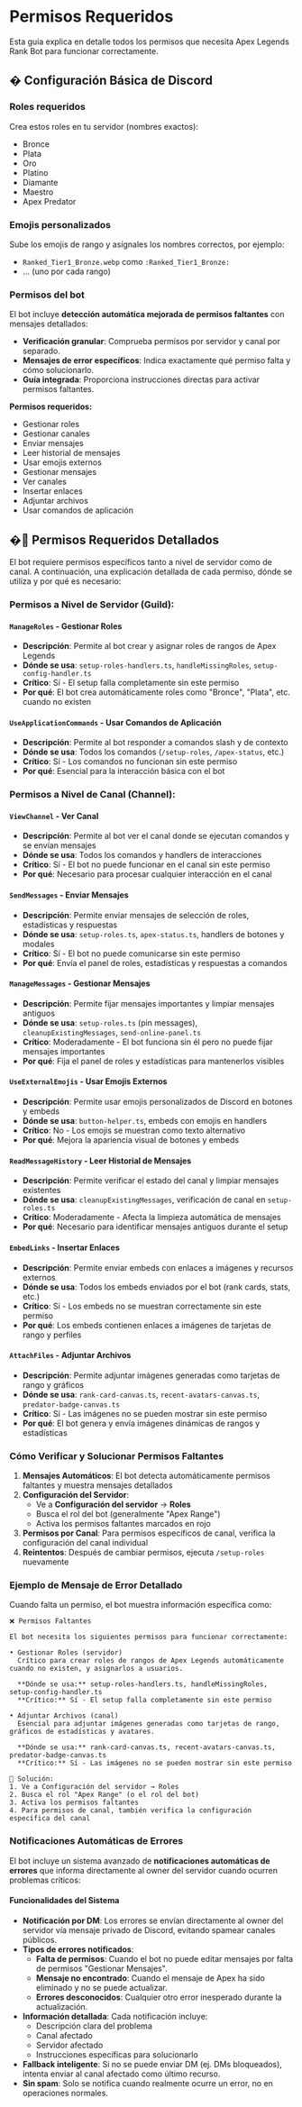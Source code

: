 # Permisos Requeridos

Esta guía explica en detalle todos los permisos que necesita Apex Legends Rank Bot para funcionar correctamente.

## �️ Configuración Básica de Discord

### Roles requeridos

Crea estos roles en tu servidor (nombres exactos):

- Bronce
- Plata
- Oro
- Platino
- Diamante
- Maestro
- Apex Predator

### Emojis personalizados

Sube los emojis de rango y asígnales los nombres correctos, por ejemplo:

- `Ranked_Tier1_Bronze.webp` como `:Ranked_Tier1_Bronze:`
- ... (uno por cada rango)

### Permisos del bot

El bot incluye **detección automática mejorada de permisos faltantes** con mensajes detallados:

- **Verificación granular**: Comprueba permisos por servidor y canal por separado.
- **Mensajes de error específicos**: Indica exactamente qué permiso falta y cómo solucionarlo.
- **Guía integrada**: Proporciona instrucciones directas para activar permisos faltantes.

**Permisos requeridos:**

- Gestionar roles
- Gestionar canales
- Enviar mensajes
- Leer historial de mensajes
- Usar emojis externos
- Gestionar mensajes
- Ver canales
- Insertar enlaces
- Adjuntar archivos
- Usar comandos de aplicación

## �🔐 Permisos Requeridos Detallados

El bot requiere permisos específicos tanto a nivel de servidor como de canal. A continuación, una explicación detallada de cada permiso, dónde se utiliza y por qué es necesario:

### **Permisos a Nivel de Servidor (Guild):**

#### **`ManageRoles`** - Gestionar Roles

- **Descripción**: Permite al bot crear y asignar roles de rangos de Apex Legends
- **Dónde se usa**: `setup-roles-handlers.ts`, `handleMissingRoles`, `setup-config-handler.ts`
- **Crítico**: Sí - El setup falla completamente sin este permiso
- **Por qué**: El bot crea automáticamente roles como "Bronce", "Plata", etc. cuando no existen

#### **`UseApplicationCommands`** - Usar Comandos de Aplicación

- **Descripción**: Permite al bot responder a comandos slash y de contexto
- **Dónde se usa**: Todos los comandos (`/setup-roles`, `/apex-status`, etc.)
- **Crítico**: Sí - Los comandos no funcionan sin este permiso
- **Por qué**: Esencial para la interacción básica con el bot

### **Permisos a Nivel de Canal (Channel):**

#### **`ViewChannel`** - Ver Canal

- **Descripción**: Permite al bot ver el canal donde se ejecutan comandos y se envían mensajes
- **Dónde se usa**: Todos los comandos y handlers de interacciones
- **Crítico**: Sí - El bot no puede funcionar en el canal sin este permiso
- **Por qué**: Necesario para procesar cualquier interacción en el canal

#### **`SendMessages`** - Enviar Mensajes

- **Descripción**: Permite enviar mensajes de selección de roles, estadísticas y respuestas
- **Dónde se usa**: `setup-roles.ts`, `apex-status.ts`, handlers de botones y modales
- **Crítico**: Sí - El bot no puede comunicarse sin este permiso
- **Por qué**: Envía el panel de roles, estadísticas y respuestas a comandos

#### **`ManageMessages`** - Gestionar Mensajes

- **Descripción**: Permite fijar mensajes importantes y limpiar mensajes antiguos
- **Dónde se usa**: `setup-roles.ts` (pin messages), `cleanupExistingMessages`, `send-online-panel.ts`
- **Crítico**: Moderadamente - El bot funciona sin él pero no puede fijar mensajes importantes
- **Por qué**: Fija el panel de roles y estadísticas para mantenerlos visibles

#### **`UseExternalEmojis`** - Usar Emojis Externos

- **Descripción**: Permite usar emojis personalizados de Discord en botones y embeds
- **Dónde se usa**: `button-helper.ts`, embeds con emojis en handlers
- **Crítico**: No - Los emojis se muestran como texto alternativo
- **Por qué**: Mejora la apariencia visual de botones y embeds

#### **`ReadMessageHistory`** - Leer Historial de Mensajes

- **Descripción**: Permite verificar el estado del canal y limpiar mensajes existentes
- **Dónde se usa**: `cleanupExistingMessages`, verificación de canal en `setup-roles.ts`
- **Crítico**: Moderadamente - Afecta la limpieza automática de mensajes
- **Por qué**: Necesario para identificar mensajes antiguos durante el setup

#### **`EmbedLinks`** - Insertar Enlaces

- **Descripción**: Permite enviar embeds con enlaces a imágenes y recursos externos
- **Dónde se usa**: Todos los embeds enviados por el bot (rank cards, stats, etc.)
- **Crítico**: Sí - Los embeds no se muestran correctamente sin este permiso
- **Por qué**: Los embeds contienen enlaces a imágenes de tarjetas de rango y perfiles

#### **`AttachFiles`** - Adjuntar Archivos

- **Descripción**: Permite adjuntar imágenes generadas como tarjetas de rango y gráficos
- **Dónde se usa**: `rank-card-canvas.ts`, `recent-avatars-canvas.ts`, `predator-badge-canvas.ts`
- **Crítico**: Sí - Las imágenes no se pueden mostrar sin este permiso
- **Por qué**: El bot genera y envía imágenes dinámicas de rangos y estadísticas

### **Cómo Verificar y Solucionar Permisos Faltantes**

1. **Mensajes Automáticos**: El bot detecta automáticamente permisos faltantes y muestra mensajes detallados
2. **Configuración del Servidor**:
   - Ve a **Configuración del servidor** → **Roles**
   - Busca el rol del bot (generalmente "Apex Range")
   - Activa los permisos faltantes marcados en rojo
3. **Permisos por Canal**: Para permisos específicos de canal, verifica la configuración del canal individual
4. **Reintentos**: Después de cambiar permisos, ejecuta `/setup-roles` nuevamente

### **Ejemplo de Mensaje de Error Detallado**

Cuando falta un permiso, el bot muestra información específica como:

```
❌ Permisos Faltantes

El bot necesita los siguientes permisos para funcionar correctamente:

• Gestionar Roles (servidor)
  Crítico para crear roles de rangos de Apex Legends automáticamente cuando no existen, y asignarlos a usuarios.

  **Dónde se usa:** setup-roles-handlers.ts, handleMissingRoles, setup-config-handler.ts
  **Crítico:** Sí - El setup falla completamente sin este permiso

• Adjuntar Archivos (canal)
  Esencial para adjuntar imágenes generadas como tarjetas de rango, gráficos de estadísticas y avatares.

  **Dónde se usa:** rank-card-canvas.ts, recent-avatars-canvas.ts, predator-badge-canvas.ts
  **Crítico:** Sí - Las imágenes no se pueden mostrar sin este permiso

🔧 Solución:
1. Ve a Configuración del servidor → Roles
2. Busca el rol "Apex Range" (o el rol del bot)
3. Activa los permisos faltantes
4. Para permisos de canal, también verifica la configuración específica del canal
```

### **Notificaciones Automáticas de Errores**

El bot incluye un sistema avanzado de **notificaciones automáticas de errores** que informa directamente al owner del servidor cuando ocurren problemas críticos:

#### Funcionalidades del Sistema

- **Notificación por DM**: Los errores se envían directamente al owner del servidor vía mensaje privado de Discord, evitando spamear canales públicos.
- **Tipos de errores notificados**:
  - **Falta de permisos**: Cuando el bot no puede editar mensajes por falta de permisos "Gestionar Mensajes".
  - **Mensaje no encontrado**: Cuando el mensaje de Apex ha sido eliminado y no se puede actualizar.
  - **Errores desconocidos**: Cualquier otro error inesperado durante la actualización.
- **Información detallada**: Cada notificación incluye:
  - Descripción clara del problema
  - Canal afectado
  - Servidor afectado
  - Instrucciones específicas para solucionarlo
- **Fallback inteligente**: Si no se puede enviar DM (ej. DMs bloqueados), intenta enviar al canal afectado como último recurso.
- **Sin spam**: Solo se notifica cuando realmente ocurre un error, no en operaciones normales.
